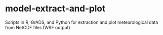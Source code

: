 # model-extract-and-plot
Scripts in R, GrADS, and Python for extraction and plot meteorological data from NetCDF files (WRF output)
